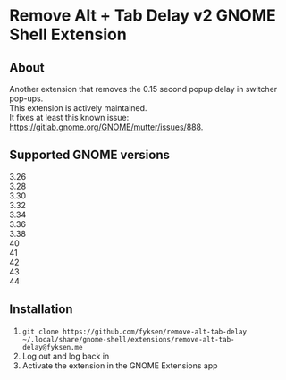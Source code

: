 # Remove Alt + Tab Delay v2 GNOME Shell Extension

## About
Another extension that removes the 0.15 second popup delay in switcher pop-ups.  
This extension is actively maintained.  
It fixes at least this known issue: https://gitlab.gnome.org/GNOME/mutter/issues/888.


## Supported GNOME versions
3.26  
3.28  
3.30  
3.32  
3.34  
3.36  
3.38  
40  
41  
42  
43  
44

## Installation
1. `git clone https://github.com/fyksen/remove-alt-tab-delay ~/.local/share/gnome-shell/extensions/remove-alt-tab-delay@fyksen.me`
2. Log out and log back in
3. Activate the extension in the GNOME Extensions app
